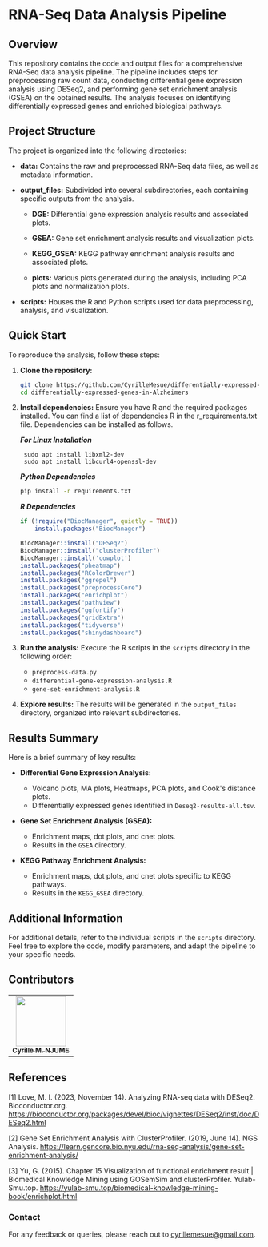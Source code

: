 # RNA-Seq Data Analysis Pipeline

## Overview

This repository contains the code and output files for a comprehensive RNA-Seq data analysis pipeline. The pipeline includes steps for preprocessing raw count data, conducting differential gene expression analysis using DESeq2, and performing gene set enrichment analysis (GSEA) on the obtained results. The analysis focuses on identifying differentially expressed genes and enriched biological pathways.

## Project Structure

The project is organized into the following directories:

- **data:** Contains the raw and preprocessed RNA-Seq data files, as well as metadata information.
  
- **output_files:** Subdivided into several subdirectories, each containing specific outputs from the analysis.

  - **DGE:** Differential gene expression analysis results and associated plots.
  
  - **GSEA:** Gene set enrichment analysis results and visualization plots.
  
  - **KEGG_GSEA:** KEGG pathway enrichment analysis results and associated plots.
  
  - **plots:** Various plots generated during the analysis, including PCA plots and normalization plots.

- **scripts:** Houses the R and Python scripts used for data preprocessing, analysis, and visualization.

## Quick Start

To reproduce the analysis, follow these steps:

1. **Clone the repository:**
   ```bash
   git clone https://github.com/CyrilleMesue/differentially-expressed-genes-in-Alzheimers.git
   cd differentially-expressed-genes-in-Alzheimers
   ```

2. **Install dependencies:**
   Ensure you have R and the required packages installed. You can find a list of dependencies R in the r_requirements.txt file. Dependencies can be installed as follows.

   _**For Linux Installation**_
     ```
      sudo apt install libxml2-dev
      sudo apt install libcurl4-openssl-dev

     ```

   _**Python Dependencies**_
      ```bash
      pip install -r requirements.txt
      ```

   _**R Dependencies**_
      ```R
      if (!require("BiocManager", quietly = TRUE))
          install.packages("BiocManager")

      BiocManager::install("DESeq2")
      BiocManager::install("clusterProfiler")
      BiocManager::install('cowplot')
      install.packages("pheatmap")
      install.packages("RColorBrewer")
      install.packages("ggrepel")
      install.packages("preprocessCore")
      install.packages("enrichplot")
      install.packages("pathview")
      install.packages("ggfortify")
      install.packages("gridExtra")
      install.packages("tidyverse")
      install.packages("shinydashboard")
      ```

3. **Run the analysis:**
   Execute the R scripts in the `scripts` directory in the following order:
   - `preprocess-data.py`
   - `differential-gene-expression-analysis.R`
   - `gene-set-enrichment-analysis.R`

4. **Explore results:**
   The results will be generated in the `output_files` directory, organized into relevant subdirectories.

## Results Summary

Here is a brief summary of key results:

- **Differential Gene Expression Analysis:**
  - Volcano plots, MA plots, Heatmaps, PCA plots, and Cook's distance plots.
  - Differentially expressed genes identified in `Deseq2-results-all.tsv`.

- **Gene Set Enrichment Analysis (GSEA):**
  - Enrichment maps, dot plots, and cnet plots.
  - Results in the `GSEA` directory.

- **KEGG Pathway Enrichment Analysis:**
  - Enrichment maps, dot plots, and cnet plots specific to KEGG pathways.
  - Results in the `KEGG_GSEA` directory.

## Additional Information

For additional details, refer to the individual scripts in the `scripts` directory. Feel free to explore the code, modify parameters, and adapt the pipeline to your specific needs.


## Contributors 

<table>
  <tr>
    <td align="center"><a href="https://github.com/CyrilleMesue"><img src="https://avatars.githubusercontent.com/CyrilleMesue" width="100px;" alt=""/><br /><sub><b>Cyrille M. NJUME</b></sub></a><br /></td>
  </tr>
</table>

## References 

[1] Love, M. I. (2023, November 14). Analyzing RNA-seq data with DESeq2. Bioconductor.org. https://bioconductor.org/packages/devel/bioc/vignettes/DESeq2/inst/doc/DESeq2.html

[2] Gene Set Enrichment Analysis with ClusterProfiler. (2019, June 14). NGS Analysis. https://learn.gencore.bio.nyu.edu/rna-seq-analysis/gene-set-enrichment-analysis/

[3] Yu, G. (2015). Chapter 15 Visualization of functional enrichment result | Biomedical Knowledge Mining using GOSemSim and clusterProfiler. Yulab-Smu.top. https://yulab-smu.top/biomedical-knowledge-mining-book/enrichplot.html


### Contact

For any feedback or queries, please reach out to [cyrillemesue@gmail.com](mailto:cyrillemesue@gmail.com).
